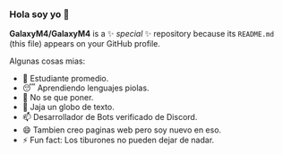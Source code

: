 ### Hola soy yo 👋

**GalaxyM4/GalaxyM4** is a ✨ _special_ ✨ repository because its `README.md` (this file) appears on your GitHub profile.

Algunas cosas mias:

- 🔭 Estudiante promedio.
- 😴 Aprendiendo lenguajes piolas.
- 🤔 No se que poner.
- 💬 Jaja un globo de texto.
- 📫 Desarrollador de Bots verificado de Discord.
- 😄 Tambien creo paginas web pero soy nuevo en eso.
- ⚡ Fun fact: Los tiburones no pueden dejar de nadar.
